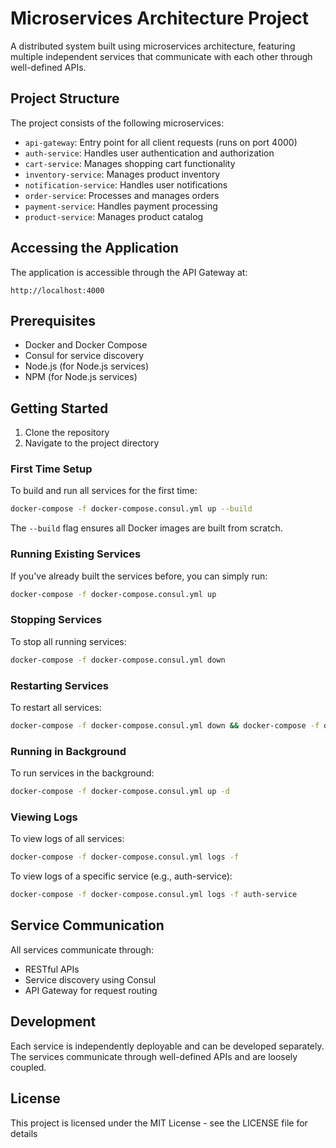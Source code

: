 # Microservices Architecture Project

A distributed system built using microservices architecture, featuring multiple independent services that communicate with each other through well-defined APIs.

## Project Structure

The project consists of the following microservices:

- `api-gateway`: Entry point for all client requests (runs on port 4000)
- `auth-service`: Handles user authentication and authorization
- `cart-service`: Manages shopping cart functionality
- `inventory-service`: Manages product inventory
- `notification-service`: Handles user notifications
- `order-service`: Processes and manages orders
- `payment-service`: Handles payment processing
- `product-service`: Manages product catalog

## Accessing the Application

The application is accessible through the API Gateway at:

```
http://localhost:4000
```

## Prerequisites

- Docker and Docker Compose
- Consul for service discovery
- Node.js (for Node.js services)
- NPM (for Node.js services)

## Getting Started

1. Clone the repository
2. Navigate to the project directory

### First Time Setup

To build and run all services for the first time:

```bash
docker-compose -f docker-compose.consul.yml up --build
```

The `--build` flag ensures all Docker images are built from scratch.

### Running Existing Services

If you've already built the services before, you can simply run:

```bash
docker-compose -f docker-compose.consul.yml up
```

### Stopping Services

To stop all running services:

```bash
docker-compose -f docker-compose.consul.yml down
```

### Restarting Services

To restart all services:

```bash
docker-compose -f docker-compose.consul.yml down && docker-compose -f docker-compose.consul.yml up
```

### Running in Background

To run services in the background:

```bash
docker-compose -f docker-compose.consul.yml up -d
```

### Viewing Logs

To view logs of all services:

```bash
docker-compose -f docker-compose.consul.yml logs -f
```

To view logs of a specific service (e.g., auth-service):

```bash
docker-compose -f docker-compose.consul.yml logs -f auth-service
```

## Service Communication

All services communicate through:

- RESTful APIs
- Service discovery using Consul
- API Gateway for request routing

## Development

Each service is independently deployable and can be developed separately. The services communicate through well-defined APIs and are loosely coupled.

## License
This project is licensed under the MIT License - see the LICENSE file for details
